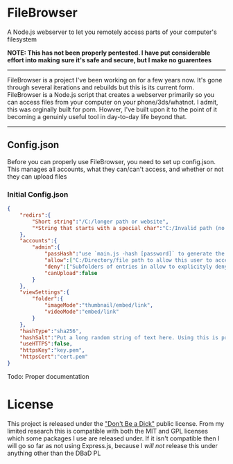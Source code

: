 # FileBrowser
A Node.js webserver to let you remotely access parts of your computer's filesystem

**NOTE: This has not been properly pentested. I have put considerable effort into making sure it's safe and secure, but I make no guarentees**

---

FileBrowser is a project I've been working on for a few years now. It's gone through several iterations and rebuilds but this is its current form. FileBrowser is a Node.js script that creates a webserver primarily so you can access files from your computer on your phone/3ds/whatnot. I admit, this was orginally built for porn. Howver, I've built upon it to the point of it becoming a genuinly useful tool in day-to-day life beyond that.

---

## Config.json

Before you can properly use FileBrowser, you need to set up config.json. This manages all accounts, what they can/can't access, and whether or not they can upload files

### Initial Config.json

```JSON
{
	"redirs":{
		"Short string":"/C:/longer path or website",
		"*String that starts with a special char":"C:/Invalid path (no leading `/` = attempts to redirect to file:// protocol)"
	},
	"accounts":{
		"admin":{
			"passHash":"use `main.js -hash [password]` to generate the string to put here *after* setting the hashSalt",
			"allow":["C:/Directory/file path to allow this user to access", "use a blank string to allow everything (bad idea)"],
			"deny":["Subfolders of entries in allow to explicityly deny"],
			"canUpload":false
		}
	},
	"viewSettings":{
		"folder":{
			"imageMode":"thumbnail/embed/link",
			"videoMode":"embed/link"
		}
	},
	"hashType":"sha256",
	"hashSalt":"Put a long random string of text here. Using this is probably fine but not advised",
	"useHTTPS":false,
	"httpsKey":"key.pem",
	"httpsCert":"cert.pem"
}
```

Todo: Proper documentation

# License

This project is released under the ["Don't Be a Dick"](https://dbad-license.org) public license. From my limited research this is compatible with both the MIT and GPL licenses which some packages I use are released under. If it isn't compatible then I will go so far as not using Express.js, because I *will not* release this under anything other than the DBaD PL